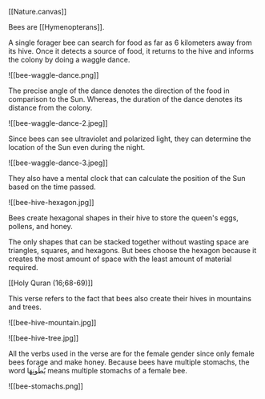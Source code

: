 [[Nature.canvas]]

Bees are [[Hymenopterans]].

A single forager bee can search for food as far as 6 kilometers away from its hive. Once it detects a source of food, it returns to the hive and informs the colony by doing a waggle dance.

![[bee-waggle-dance.png]]

The precise angle of the dance denotes the direction of the food in comparison to the Sun. Whereas, the duration of the dance denotes its distance from the colony.

![[bee-waggle-dance-2.jpeg]]

Since bees can see ultraviolet and polarized light, they can determine the location of the Sun even during the night.

![[bee-waggle-dance-3.jpeg]]

They also have a mental clock that can calculate the position of the Sun based on the time passed.

![[bee-hive-hexagon.jpg]]

Bees create hexagonal shapes in their hive to store the queen's eggs, pollens, and honey. 

The only shapes that can be stacked together without wasting space are triangles, squares, and hexagons. But bees choose the hexagon because it creates the most amount of space with the least amount of material required.

[[Holy Quran (16;68-69)]]

This verse refers to the fact that bees also create their hives in mountains and trees.

![[bee-hive-mountain.jpg]]

![[bee-hive-tree.jpg]]

All the verbs used in the verse are for the female gender since only female bees forage and make honey. Because bees have multiple stomachs, the word بُطُونِهَا means multiple stomachs of a female bee.

![[bee-stomachs.png]]